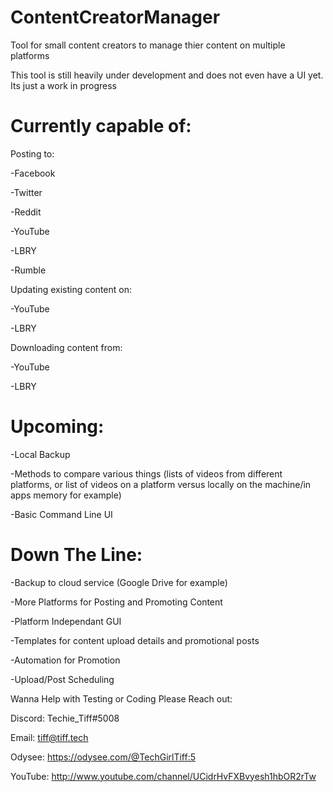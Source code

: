 # ContentCreatorManager
Tool for small content creators to manage thier content on multiple platforms

This tool is still heavily under development and does not even have a UI yet.  Its just a work in progress

# Currently capable of:
Posting to:

-Facebook

-Twitter

-Reddit

-YouTube

-LBRY

-Rumble

Updating existing content on:

-YouTube

-LBRY

Downloading content from:

-YouTube

-LBRY

# Upcoming:

-Local Backup

-Methods to compare various things (lists of videos from different platforms, or list of videos on a platform versus locally on the machine/in apps memory for example)

-Basic Command Line UI

# Down The Line:

-Backup to cloud service (Google Drive for example)

-More Platforms for Posting and Promoting Content

-Platform Independant GUI

-Templates for content upload details and promotional posts

-Automation for Promotion

-Upload/Post Scheduling

Wanna Help with Testing or Coding Please Reach out:

Discord: Techie_Tiff#5008

Email: tiff@tiff.tech

Odysee: https://odysee.com/@TechGirlTiff:5

YouTube: http://www.youtube.com/channel/UCidrHvFXBvyesh1hbOR2rTw
